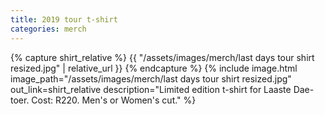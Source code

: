 ```yaml
---
title: 2019 tour t-shirt
categories: merch
---
```


{% capture shirt_relative %}
    {{ "/assets/images/merch/last days tour shirt resized.jpg" | relative_url }}
{% endcapture %}
{% include image.html
    image_path="/assets/images/merch/last days tour shirt resized.jpg"
    out_link=shirt_relative
    description="Limited edition t-shirt for Laaste Dae-toer. Cost: R220. Men's or Women's cut."
%}
